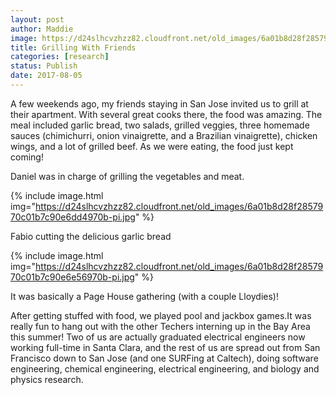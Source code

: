 ```yaml
---
layout: post
author: Maddie
image: https://d24slhcvzhzz82.cloudfront.net/old_images/6a01b8d28f2857970c01b8d298b734970c-pi.jpg
title: Grilling With Friends
categories: [research]
status: Publish
date: 2017-08-05
---
```



A few weekends ago, my friends staying in San Jose invited us to grill at their apartment. With several great cooks there, the food was amazing. The meal included garlic bread, two salads, grilled veggies, three homemade sauces (chimichurri, onion vinaigrette, and a Brazilian vinaigrette), chicken wings, and a lot of grilled beef. As we were eating, the food just kept coming!
<div class="photo-caption caption-xid-6a01b8d28f2857970c01b8d298b734970c" id="caption-xid-6a01b8d28f2857970c01b8d298b734970c">Daniel was in charge of grilling the vegetables and meat.


{% include image.html img="https://d24slhcvzhzz82.cloudfront.net/old_images/6a01b8d28f2857970c01b7c90e6dd4970b-pi.jpg" %}<div class="photo-caption caption-xid-6a01b8d28f2857970c01b7c90e6dd4970b" id="caption-xid-6a01b8d28f2857970c01b7c90e6dd4970b">Fabio cutting the delicious garlic bread


{% include image.html img="https://d24slhcvzhzz82.cloudfront.net/old_images/6a01b8d28f2857970c01b7c90e6e56970b-pi.jpg" %}<div class="photo-caption caption-xid-6a01b8d28f2857970c01b7c90e6e56970b" id="caption-xid-6a01b8d28f2857970c01b7c90e6e56970b">It was basically a Page House gathering (with a couple Lloydies)!

After getting stuffed with food, we played pool and jackbox games.It was really fun to hang out with the other Techers interning up in the Bay Area this summer! Two of us are actually graduated electrical engineers now working full-time in Santa Clara, and the rest of us are spread out from San Francisco down to San Jose (and one SURFing at Caltech), doing software engineering, chemical engineering, electrical engineering, and biology and physics research.

